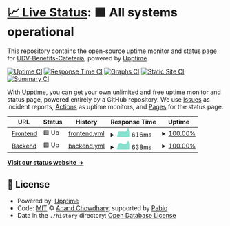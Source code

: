 # [📈 Live Status](https://UDV-Benefits-Cafeteria.github.io/upptime-service): <!--live status--> **🟩 All systems operational**

This repository contains the open-source uptime monitor and status page for [UDV-Benefits-Cafeteria](https://UDV-Benefits-Cafeteria.github.io/upptime-service), powered by [Upptime](https://github.com/upptime/upptime).

[![Uptime CI](https://github.com/UDV-Benefits-Cafeteria/upptime-service/workflows/Uptime%20CI/badge.svg)](https://github.com/UDV-Benefits-Cafeteria/upptime-service/actions?query=workflow%3A%22Uptime+CI%22)
[![Response Time CI](https://github.com/UDV-Benefits-Cafeteria/upptime-service/workflows/Response%20Time%20CI/badge.svg)](https://github.com/UDV-Benefits-Cafeteria/upptime-service/actions?query=workflow%3A%22Response+Time+CI%22)
[![Graphs CI](https://github.com/UDV-Benefits-Cafeteria/upptime-service/workflows/Graphs%20CI/badge.svg)](https://github.com/UDV-Benefits-Cafeteria/upptime-service/actions?query=workflow%3A%22Graphs+CI%22)
[![Static Site CI](https://github.com/UDV-Benefits-Cafeteria/upptime-service/workflows/Static%20Site%20CI/badge.svg)](https://github.com/UDV-Benefits-Cafeteria/upptime-service/actions?query=workflow%3A%22Static+Site+CI%22)
[![Summary CI](https://github.com/UDV-Benefits-Cafeteria/upptime-service/workflows/Summary%20CI/badge.svg)](https://github.com/UDV-Benefits-Cafeteria/upptime-service/actions?query=workflow%3A%22Summary+CI%22)

With [Upptime](https://upptime.js.org), you can get your own unlimited and free uptime monitor and status page, powered entirely by a GitHub repository. We use [Issues](https://github.com/UDV-Benefits-Cafeteria/upptime-service/issues) as incident reports, [Actions](https://github.com/UDV-Benefits-Cafeteria/upptime-service/actions) as uptime monitors, and [Pages](https://UDV-Benefits-Cafeteria.github.io/upptime-service) for the status page.

<!--start: status pages-->
<!-- This summary is generated by Upptime (https://github.com/upptime/upptime) -->
<!-- Do not edit this manually, your changes will be overwritten -->
<!-- prettier-ignore -->
| URL | Status | History | Response Time | Uptime |
| --- | ------ | ------- | ------------- | ------ |
| <img alt="" src="https://icons.duckduckgo.com/ip3/vstrechya.space.ico" height="13"> [Frontend](https://vstrechya.space) | 🟩 Up | [frontend.yml](https://github.com/UDV-Benefits-Cafeteria/upptime-service/commits/HEAD/history/frontend.yml) | <details><summary><img alt="Response time graph" src="./graphs/frontend/response-time-week.png" height="20"> 616ms</summary><br><a href="https://UDV-Benefits-Cafeteria.github.io/upptime-service/history/frontend"><img alt="Response time 764" src="https://img.shields.io/endpoint?url=https%3A%2F%2Fraw.githubusercontent.com%2FUDV-Benefits-Cafeteria%2Fupptime-service%2FHEAD%2Fapi%2Ffrontend%2Fresponse-time.json"></a><br><a href="https://UDV-Benefits-Cafeteria.github.io/upptime-service/history/frontend"><img alt="24-hour response time 562" src="https://img.shields.io/endpoint?url=https%3A%2F%2Fraw.githubusercontent.com%2FUDV-Benefits-Cafeteria%2Fupptime-service%2FHEAD%2Fapi%2Ffrontend%2Fresponse-time-day.json"></a><br><a href="https://UDV-Benefits-Cafeteria.github.io/upptime-service/history/frontend"><img alt="7-day response time 616" src="https://img.shields.io/endpoint?url=https%3A%2F%2Fraw.githubusercontent.com%2FUDV-Benefits-Cafeteria%2Fupptime-service%2FHEAD%2Fapi%2Ffrontend%2Fresponse-time-week.json"></a><br><a href="https://UDV-Benefits-Cafeteria.github.io/upptime-service/history/frontend"><img alt="30-day response time 764" src="https://img.shields.io/endpoint?url=https%3A%2F%2Fraw.githubusercontent.com%2FUDV-Benefits-Cafeteria%2Fupptime-service%2FHEAD%2Fapi%2Ffrontend%2Fresponse-time-month.json"></a><br><a href="https://UDV-Benefits-Cafeteria.github.io/upptime-service/history/frontend"><img alt="1-year response time 764" src="https://img.shields.io/endpoint?url=https%3A%2F%2Fraw.githubusercontent.com%2FUDV-Benefits-Cafeteria%2Fupptime-service%2FHEAD%2Fapi%2Ffrontend%2Fresponse-time-year.json"></a></details> | <details><summary><a href="https://UDV-Benefits-Cafeteria.github.io/upptime-service/history/frontend">100.00%</a></summary><a href="https://UDV-Benefits-Cafeteria.github.io/upptime-service/history/frontend"><img alt="All-time uptime 100.00%" src="https://img.shields.io/endpoint?url=https%3A%2F%2Fraw.githubusercontent.com%2FUDV-Benefits-Cafeteria%2Fupptime-service%2FHEAD%2Fapi%2Ffrontend%2Fuptime.json"></a><br><a href="https://UDV-Benefits-Cafeteria.github.io/upptime-service/history/frontend"><img alt="24-hour uptime 100.00%" src="https://img.shields.io/endpoint?url=https%3A%2F%2Fraw.githubusercontent.com%2FUDV-Benefits-Cafeteria%2Fupptime-service%2FHEAD%2Fapi%2Ffrontend%2Fuptime-day.json"></a><br><a href="https://UDV-Benefits-Cafeteria.github.io/upptime-service/history/frontend"><img alt="7-day uptime 100.00%" src="https://img.shields.io/endpoint?url=https%3A%2F%2Fraw.githubusercontent.com%2FUDV-Benefits-Cafeteria%2Fupptime-service%2FHEAD%2Fapi%2Ffrontend%2Fuptime-week.json"></a><br><a href="https://UDV-Benefits-Cafeteria.github.io/upptime-service/history/frontend"><img alt="30-day uptime 100.00%" src="https://img.shields.io/endpoint?url=https%3A%2F%2Fraw.githubusercontent.com%2FUDV-Benefits-Cafeteria%2Fupptime-service%2FHEAD%2Fapi%2Ffrontend%2Fuptime-month.json"></a><br><a href="https://UDV-Benefits-Cafeteria.github.io/upptime-service/history/frontend"><img alt="1-year uptime 100.00%" src="https://img.shields.io/endpoint?url=https%3A%2F%2Fraw.githubusercontent.com%2FUDV-Benefits-Cafeteria%2Fupptime-service%2FHEAD%2Fapi%2Ffrontend%2Fuptime-year.json"></a></details>
| <img alt="" src="https://icons.duckduckgo.com/ip3/engine.vstrechya.space.ico" height="13"> [Backend](https://engine.vstrechya.space/docs) | 🟩 Up | [backend.yml](https://github.com/UDV-Benefits-Cafeteria/upptime-service/commits/HEAD/history/backend.yml) | <details><summary><img alt="Response time graph" src="./graphs/backend/response-time-week.png" height="20"> 638ms</summary><br><a href="https://UDV-Benefits-Cafeteria.github.io/upptime-service/history/backend"><img alt="Response time 714" src="https://img.shields.io/endpoint?url=https%3A%2F%2Fraw.githubusercontent.com%2FUDV-Benefits-Cafeteria%2Fupptime-service%2FHEAD%2Fapi%2Fbackend%2Fresponse-time.json"></a><br><a href="https://UDV-Benefits-Cafeteria.github.io/upptime-service/history/backend"><img alt="24-hour response time 570" src="https://img.shields.io/endpoint?url=https%3A%2F%2Fraw.githubusercontent.com%2FUDV-Benefits-Cafeteria%2Fupptime-service%2FHEAD%2Fapi%2Fbackend%2Fresponse-time-day.json"></a><br><a href="https://UDV-Benefits-Cafeteria.github.io/upptime-service/history/backend"><img alt="7-day response time 638" src="https://img.shields.io/endpoint?url=https%3A%2F%2Fraw.githubusercontent.com%2FUDV-Benefits-Cafeteria%2Fupptime-service%2FHEAD%2Fapi%2Fbackend%2Fresponse-time-week.json"></a><br><a href="https://UDV-Benefits-Cafeteria.github.io/upptime-service/history/backend"><img alt="30-day response time 714" src="https://img.shields.io/endpoint?url=https%3A%2F%2Fraw.githubusercontent.com%2FUDV-Benefits-Cafeteria%2Fupptime-service%2FHEAD%2Fapi%2Fbackend%2Fresponse-time-month.json"></a><br><a href="https://UDV-Benefits-Cafeteria.github.io/upptime-service/history/backend"><img alt="1-year response time 714" src="https://img.shields.io/endpoint?url=https%3A%2F%2Fraw.githubusercontent.com%2FUDV-Benefits-Cafeteria%2Fupptime-service%2FHEAD%2Fapi%2Fbackend%2Fresponse-time-year.json"></a></details> | <details><summary><a href="https://UDV-Benefits-Cafeteria.github.io/upptime-service/history/backend">100.00%</a></summary><a href="https://UDV-Benefits-Cafeteria.github.io/upptime-service/history/backend"><img alt="All-time uptime 98.41%" src="https://img.shields.io/endpoint?url=https%3A%2F%2Fraw.githubusercontent.com%2FUDV-Benefits-Cafeteria%2Fupptime-service%2FHEAD%2Fapi%2Fbackend%2Fuptime.json"></a><br><a href="https://UDV-Benefits-Cafeteria.github.io/upptime-service/history/backend"><img alt="24-hour uptime 100.00%" src="https://img.shields.io/endpoint?url=https%3A%2F%2Fraw.githubusercontent.com%2FUDV-Benefits-Cafeteria%2Fupptime-service%2FHEAD%2Fapi%2Fbackend%2Fuptime-day.json"></a><br><a href="https://UDV-Benefits-Cafeteria.github.io/upptime-service/history/backend"><img alt="7-day uptime 100.00%" src="https://img.shields.io/endpoint?url=https%3A%2F%2Fraw.githubusercontent.com%2FUDV-Benefits-Cafeteria%2Fupptime-service%2FHEAD%2Fapi%2Fbackend%2Fuptime-week.json"></a><br><a href="https://UDV-Benefits-Cafeteria.github.io/upptime-service/history/backend"><img alt="30-day uptime 98.41%" src="https://img.shields.io/endpoint?url=https%3A%2F%2Fraw.githubusercontent.com%2FUDV-Benefits-Cafeteria%2Fupptime-service%2FHEAD%2Fapi%2Fbackend%2Fuptime-month.json"></a><br><a href="https://UDV-Benefits-Cafeteria.github.io/upptime-service/history/backend"><img alt="1-year uptime 98.41%" src="https://img.shields.io/endpoint?url=https%3A%2F%2Fraw.githubusercontent.com%2FUDV-Benefits-Cafeteria%2Fupptime-service%2FHEAD%2Fapi%2Fbackend%2Fuptime-year.json"></a></details>

<!--end: status pages-->

[**Visit our status website →**](https://UDV-Benefits-Cafeteria.github.io/upptime-service)

## 📄 License

- Powered by: [Upptime](https://github.com/upptime/upptime)
- Code: [MIT](./LICENSE) © [Anand Chowdhary](https://anandchowdhary.com), supported by [Pabio](https://pabio.com)
- Data in the `./history` directory: [Open Database License](https://opendatacommons.org/licenses/odbl/1-0/)
